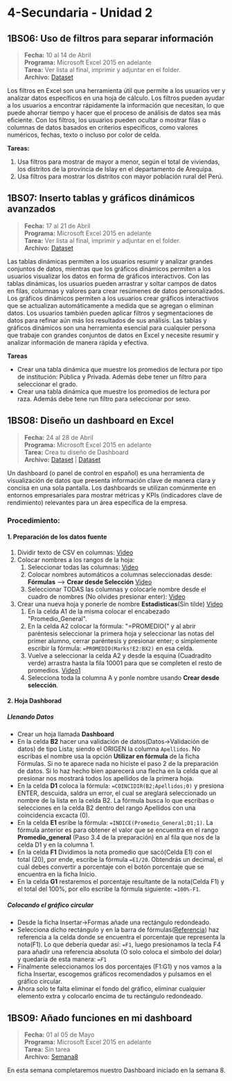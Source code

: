 # 4-Secundaria - Unidad 2

## 1BS06: Uso de filtros para separar información

> **Fecha:** 10 al 14 de Abril<br> **Programa:** Microsoft Excel 2015 en adelante<br> **Tarea:** Ver lista al final, imprimir y adjuntar en el folder.<br> **Archivo:** [Dataset](https://data.apps.fao.org/catalog/dataset/rlc-peru-datos ':include :type=code')

Los filtros en Excel son una herramienta útil que permite a los usuarios ver y analizar datos específicos en una hoja de cálculo. Los filtros pueden ayudar a los usuarios a encontrar rápidamente la información que necesitan, lo que puede ahorrar tiempo y hacer que el proceso de análisis de datos sea más eficiente. Con los filtros, los usuarios pueden ocultar o mostrar filas o columnas de datos basados en criterios específicos, como valores numéricos, fechas, texto o incluso por color de celda.

**Tareas:**

1. Usa filtros para mostrar de mayor a menor, según el total de viviendas, los distritos de la provincia de Islay en el departamento de Arequipa.
2. Usa filtros para mostrar los distritos con mayor población rural del Perú.

## 1BS07: Inserto tablas y gráficos dinámicos avanzados

> **Fecha:** 17 al 21 de Abril<br> **Programa:** Microsoft Excel 2015 en adelante<br> **Tarea:** Ver lista al final, imprimir y adjuntar en el folder.<br> **Archivo:** [Dataset](https://github.com/israelcueva/colegio-docs/blob/b9ce4087a5ccf48709f4b1597e7f180f254482c3/docs/4-secundaria/archivos/Unidad2/pisa2009test.csv ':include :type=code')

Las tablas dinámicas permiten a los usuarios resumir y analizar grandes conjuntos de datos, mientras que los gráficos dinámicos permiten a los usuarios visualizar los datos en forma de gráficos interactivos. Con las tablas dinámicas, los usuarios pueden arrastrar y soltar campos de datos en filas, columnas y valores para crear resúmenes de datos personalizados. Los gráficos dinámicos permiten a los usuarios crear gráficos interactivos que se actualizan automáticamente a medida que se agregan o eliminan datos. Los usuarios también pueden aplicar filtros y segmentaciones de datos para refinar aún más los resultados de sus análisis. Las tablas y gráficos dinámicos son una herramienta esencial para cualquier persona que trabaje con grandes conjuntos de datos en Excel y necesite resumir y analizar información de manera rápida y efectiva.

**Tareas**

- Crear una tabla dinámica que muestre los promedios de lectura por tipo de institución: Pública y Privada. Además debe tener un filtro para seleccionar el grado.
- Crear una tabla dinámica que muestre los promedios de lectura por raza. Además debe tene run filtro para seleccionar por sexo.

## 1BS08: Diseño un dashboard en Excel

> **Fecha:** 24 al 28 de Abril<br> **Programa:** Microsoft Excel 2015 en adelante<br> **Tarea:** Crea tu diseño de Dashboard<br> **Archivo:** [Dataset](https://github.com/israelcueva/colegio-docs/blob/e0ca72b62504f2e37c45b4e0f53350febd5083a3/docs/4-secundaria/archivos/Unidad2/Marks.csv ':include :type=code') | [Dataset](https://github.com/israelcueva/colegio-docs/blob/e0ca72b62504f2e37c45b4e0f53350febd5083a3/docs/4-secundaria/archivos/Unidad2/Marks.csv ':include :type=code')

Un dashboard (o panel de control en español) es una herramienta de visualización de datos que presenta información clave de manera clara y concisa en una sola pantalla. Los dashboards se utilizan comúnmente en entornos empresariales para mostrar métricas y KPIs (indicadores clave de rendimiento) relevantes para un área específica de la empresa.

### Procedimiento:

#### 1. Preparación de los datos fuente

1. Dividir texto de CSV en columnas: [Video](https://www.youtube.com/results?search_query=dividir+csv+excel)
2. Colocar nombres a los rangos de la hoja:
    1. Seleccionar todas las columnas: [Video](https://www.youtube.com/watch?v=tOtXDGUTolk)
    2. Colocar nombres automáticos a columnas seleccionadas desde: **Fórmulas** --> **Crear desde Selección** [Video](https://www.youtube.com/watch?v=UfCl4feinP8)
    3. Seleccionar TODAS las columnas y colocarle nombre desde el cuadro de nombres (No olvides presionar enter): [Video](https://www.youtube.com/shorts/ldEtNi7xeB4)
3. Crear una nueva hoja y ponerle de nombre **Estadisticas**(Sin tilde) [Video](https://www.youtube.com/watch?v=rNWij7nxATU)
    1. En la celda A1 de la misma colocar el encabezado "Promedio_General".
    2. En la celda A2 colocar la fórmula: "=PROMEDIO(" y al abrir paréntesis seleccionar la primera hoja y seleccionar las notas del primer alumno, cerrar paréntesis y presionar enter; o simplemente escribir la fórmula: <code>=PROMEDIO(Marks!E2:BX2)</code> en esa celda.
    3. Vuelve a seleccionar la celda A2 y desde la esquina (Cuadradito verde) arrastra hasta la fila 10001 para que se completen el resto de promedios. [Video1](https://youtu.be/ufDGnFVTbWE?t=10)
    4. Selecciona toda la columna A y ponle nombre usando **Crear desde selección**.

#### 2. Hoja Dashborad

##### Llenando Datos

- Crear un hoja llamada **Dashboard**
- En la celda **B2** hacer una validación de datos(Datos->Validación de datos) de tipo Lista; siendo el ORIGEN la columna <code>Apellidos</code>. No escribas el nombre usa la opción **Utilizar en fórmula** de la ficha Fórmulas. Si no te aparece nada no hiciste el paso 2 de la preparación de datos. Si lo haz hecho bien aparecerá una flecha en la celda que al presionar nos mostrará todos los apellidos de la primera hoja.
- En la celda **D1** coloca la fórmula: <code>=COINCIDIR(B2;Apellidos;0)</code> y presiona ENTER, descuida, saldra un error, el cual se areglará seleccionado un nombre de la lista en la celda B2. La fórmula busca lo que escribas o selecciones en la celda B2 dentro del rango Apellidos con una coincidencia excacta (0).
- En la celda **E1** esribe la fórmula: <code>=INDICE(Promedio_General;D1;1)</code>. La fórmula anterior es para obtener el valor que se encuentra en el rango **Promedio_general** (Paso 3.4 de la preparación) en al fila que nos de la celda D1 y en la columna 1.
- En la celda **F1** Dividimos la nota promedio que sacó(Celda E1) con el total (20), por ende, escribe la fórmula <code>=E1/20</code>. Obtendrás un decimal, el cuál debes convertir a porcentaje con el botón porcentaje que se encuentra en la ficha Inicio.
- En la celda **G1** restaremos el porcentaje resultante de la nota(Celda F1) y el total del 100%, por ello escribe la fórmula siguiente: <code>=100%-F1</code>.

##### Colocando el gráfico circular

- Desde la ficha Insertar->Formas añade una rectángulo redondeado.
- Selecciona dicho rectángulo y en la barra de fórmulas([Referencia](https://www.accessyexcel.com/wp-content/uploads/2013/01/Excel-02_07-La-barra-de-formulas.jpg)) haz referencia a la celda donde se encuentra el porcentaje que representa la nota(F1). Lo que debería quedar así: <code>=F1</code>, luego presionamos la tecla F4 para añadir una referencia absoluta (O solo coloca el simbolo del dolar) y quedaría de esta manera: <code>=$F$1</code>
- Finalmente seleccionamos los dos porcentajes (F1:G1) y nos vamos a la ficha Insertar, escogemos gráficos recomendados y pulsamos en el gráfico circular.
- Ahora solo te falta eliminar el fondo del gráfico, eliminar cualquier elemento extra y colocarlo encima de tu rectángulo redondeado.

<div class="currentTheme">

## 1BS09: Añado funciones en mi dashboard

> **Fecha:** 01 al 05 de Mayo<br> **Programa:** Microsoft Excel 2015 en adelante<br> **Tarea:** Sin tarea<br> **Archivo:** [Semana8](https://github.com/israelcueva/colegio-docs/blob/7c5a6b9b6366fd9a031b9f11f1774241878108e1/docs/4-secundaria/archivos/Unidad2/Marks.xlsx ':include :type=code') 

En esta semana completaremos nuestro Dashboard iniciado en la semana 8.

</div>
